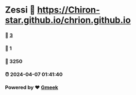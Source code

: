 # Zessi :link: https://Chiron-star.github.io/chrion.github.io 
### :page_facing_up: [3](https://Chiron-star.github.io/chrion.github.io/tag.html) 
### :speech_balloon: 1 
### :hibiscus: 3250 
### :alarm_clock: 2024-04-07 01:41:40 
### Powered by :heart: [Gmeek](https://github.com/Meekdai/Gmeek)
